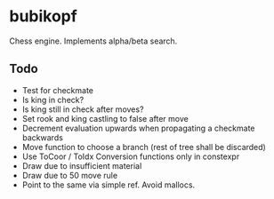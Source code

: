 # bubikopf
Chess engine. Implements alpha/beta search.

## Todo

- Test for checkmate
- Is king in check?
- Is king still in check after moves?
- Set rook and king castling to false after move
- Decrement evaluation upwards when propagating a checkmate backwards
- Move function to choose a branch (rest of tree shall be discarded)
- Use ToCoor / ToIdx Conversion functions only in constexpr
- Draw due to insufficient material
- Draw due to 50 move rule
- Point to the same via simple ref. Avoid mallocs.
